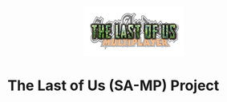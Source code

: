 <p align="center">
  <img src="tlou-logos/tlou-logo-small.png">
</p>

# The Last of Us (SA-MP) Project
